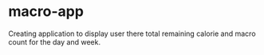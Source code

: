 # macro-app

Creating application to display user there total remaining calorie and macro count for the day and week.
